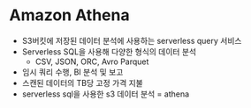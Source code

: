 # Amazon Athena

- S3버킷에 저장된 데이터 분석에 사용하는 serverless query 서비스
- Serverless SQL을 사용해 다양한 형식의 데이터 분석
  - CSV, JSON, ORC, Avro Parquet
- 임시 쿼리 수행, BI 분석 및 보고
- 스캔된 데이터의 TB당 고정 가격 지불
- serverless sql을 사용한 s3 데이터 분석 = athena
